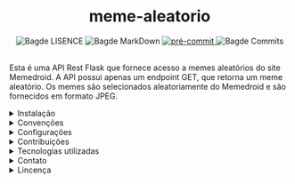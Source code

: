 <h1 align='Center'>meme-aleatorio</h1>

<div align="Center">
    <img src="https://img.shields.io/github/license/ericshantos/meme-aleatorio.svg" alt="Bagde LISENCE">
    <img src="https://img.shields.io/badge/Made%20with-Markdown-1f425f.svg" alt="Bagde MarkDown">
    <a href = "https://github.com/pre-commit/pre-commit" >
        <img src ="https://img.shields.io/badge/pre--commit-enabled-brightgreen?logo=​​​ pré-commit" alt ="pré-commit" style = "max-width:100%;" />
    </a>
    <img src="https://img.shields.io/github/commits-since/ericshantos/meme-aleatorio/e6910d9.svg" alt="Bagde Commits">
</div>

<br>

Esta é uma API Rest Flask que fornece acesso a memes aleatórios do site Memedroid. A API possui apenas um endpoint GET, que retorna um meme aleatório. Os memes são selecionados aleatoriamente do Memedroid e são fornecidos em formato JPEG.

<details>

<summary>Instalação</summary>

<br>

**IMPORTANTE**: É necessário Python 3.12 ou superior.

Para começar a desfrutar do meme-aleatorio, siga estas simples etapas de instalação:

1. **Clone o repositório:**
   Execute o seguinte comando para obter os arquivos do projeto em seu ambiente local:

```
git clone https://github.com/ericshantos/meme-aleatorio.git
```

2. **Crie um ambiente virtual:**
Utilize o seguinte comando para criar um ambiente virtual na pasta do projeto:

```
python -m venv venv
```

3. **Ative o ambiente virtual:**
Dependendo do seu sistema operacional, ative o ambiente virtual usando um dos seguintes comandos:
- Para Linux/Mac:
  ```
  source venv/bin/activate
  ```
- Para Windows:
  ```
  venv\Scripts\activate
  ```

4. **Instale as dependências:**
Utilize o seguinte comando para instalar as bibliotecas necessárias:

```
pip install -r requirements.txt
```

</details>

<details>

<summary>Convenções</summary>

## Conventional Commits 1.0.0

Esse projeto segue as diretrizes da [Conventional Commits 1.0.0](https://www.conventionalcommits.org/en/v1.0.0/). Para sabar mais, acesse o site.

</details>

<details>

<summary>Configurações</summary>


## Pré-commit

Após instalar as dependências do projeto, execulte o seguinte script para configurar o pre-commit
no seu ambiente local:

```
pre-commit install
```

Caso receba o seguinte retorno, é sinal que a instalação do pre-commit foi realizada com exito:

```
pre-commit installed at .git\hooks\pre-commit
```

## Execulção do projeto

Para rodar a API em sua máquina, no terminal, execulte o seguinte script no diretório raiz do projeto:

```
python run.py
```

</details>

<details>

<summary>Contribuições</summary>

<br>

Agradeço seu interesse em contribuir para este projeto! Por favor, leia as diretrizes de contribuição
abaixo antes de enviar sua contribuição. Se você tiver alguma dúvida ou sugestão, sinta-se à vontade para
entrar em contato comigo.

### Como Contribuir

1. **Abra uma issue**: Se você encontrar um problema ou tiver uma ideia para uma nova funcionalidade, abra uma
issue descrevendo o problema ou a proposta. Isso me ajuda a manter o controle das alterações e a discutir
possíveis soluções.

2. **Trabalhe em uma branch**: Se você deseja contribuir com código, crie uma branch para sua alteração a partir
do branch principal (main, master ou outro). Isso ajuda a manter o código base limpo e facilita a revisão
de código.

  ```
  git checkout -b minha-contribuicao
  ```

3. **Faça suas alterações**: Faça as alterações necessárias no código, documentação ou outros recursos.

4. **Teste suas alterações**: Certifique-se de que suas alterações não quebraram o código existente.
Execute testes unitários, se disponíveis, e verifique se tudo funciona conforme o esperado.

5. **Envie um Pull Request (PR)**: Quando estiver pronto para enviar suas alterações, envie um PR para revisão.
Certifique-se de incluir uma descrição clara das alterações que você fez e quais problemas eles abordam.

6. **Revisão de código**: As contribuições serão revisadas por mim. Fique atento ao feedback e esteja disposto
a fazer alterações conforme necessário.

7. **Merge do PR**: Após a revisão e aprovação, seu PR será mesclado ao branch principal e suas alterações serão
incorporadas ao projeto.

### Diretrizes de Contribuição
- Siga os padrões de codificação do projeto.
- Mantenha as alterações focadas e concisas.
- Documente suas alterações, especialmente se afetarem a API pública ou a experiência do usuário.
- Se estiver adicionando novos recursos, forneça testes apropriados para eles.
- Se estiver resolvendo problemas, forneça uma descrição clara do problema e da solução proposta.
- Se estiver adicionando dependências, verifique se elas são necessárias e se estão de acordo com as políticas do projeto.
- Agradecemos sua contribuição para tornar este projeto ainda melhor!

### Problemas

Se você encontrar algum problema com o projeto ou tiver uma sugestão para melhorias, por favor
[abra uma issue](https://github.com/ericshantos/meme-aleatorio/issues) neste repositório.

</details>

<details>

<summary>Tecnologias utilizadas</summary>

- Linguagens de Programação:
  - Python

- Frameworks e Bibliotecas:
  - Flask (framework web)
  - Pre-commit (autoamtização de commits)
  - Black (formatação de código)
  - Pylint (conformidade do código com diretrizes estatísticas)
  - Requests (requisições HTTP)
  - Commitizen (customização de commits)
  - PIL (manipulação de imagens)
  - Sphinx (documentação)
  - BS4 (extrai dados de arquivos HTML e XML)

- Ferramentas de Desenvolvimento:
  - Visual Studio Code
  - Git

- Plataformas e Serviços:
  -


</details>

<details>

<summary>Contato</summary>

Para qualquer dúvida ou sugestão, entre em contato através do email ericshantos13@gmail.com.

</details>

<details>

<summary>Lincença</summary>

Este projeto é distribuído sob [MIT License](https://opensource.org/license/mit). Consulte o arquivo
[LICENSE](LICENSE) para obter mais informações.

</details>
